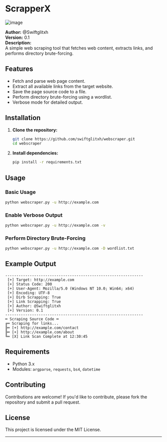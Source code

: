 # ScrapperX
![image](https://github.com/user-attachments/assets/5a0d6b3c-a105-40b3-a005-50a1669fe54a)

**Author:** @Swiftglitxh  
**Version:** 0.1  
**Description:**  
A simple web scraping tool that fetches web content, extracts links, and performs directory brute-forcing.

## Features

- Fetch and parse web page content.
- Extract all available links from the target website.
- Save the page source code to a file.
- Perform directory brute-forcing using a wordlist.
- Verbose mode for detailed output.

## Installation

1. **Clone the repository:**

   ```bash
   git clone https://github.com/swiftglitxh/webscraper.git
   cd webscraper
   ```

2. **Install dependencies:**

   ```bash
   pip install -r requirements.txt
   ```

## Usage

### Basic Usage

```bash
python webscraper.py -u http://example.com
```

### Enable Verbose Output

```bash
python webscraper.py -u http://example.com -v
```

### Perform Directory Brute-Forcing

```bash
python webscraper.py -u http://example.com -D wordlist.txt
```

## Example Output

```
--------------------------------------------------------------
 [+] Target: http://example.com
 [+] Status Code: 200
 [+] User-Agent: Mozilla/5.0 (Windows NT 10.0; Win64; x64)
 [+] Encoding: UTF-8
 [+] Dirb Scrapping: True
 [+] Link Scrapping: True
 [+] Author: @Swiftglitxh
 [+] Version: 0.1
--------------------------------------------------------------
═ Scraping Source Code ═
╔═ Scraping for links...
╠═ [+] http://example.com/contact
╠═ [+] http://example.com/about
╚═ [X] Link Scan Complete at 12:30:45
```

## Requirements

- Python 3.x
- Modules: `argparse`, `requests`, `bs4`, `datetime`

## Contributing

Contributions are welcome! If you'd like to contribute, please fork the repository and submit a pull request.

## License

This project is licensed under the MIT License.

---
